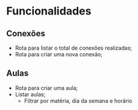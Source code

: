 # Funcionalidades

## Conexões

- Rota para listar o total de conexões realizadas;
- Rota para criar uma nova conexão;


## Aulas

- Rota para criar uma aula;
- Listar aulas;
  - Filtrar por matéria, dia da semana e horário